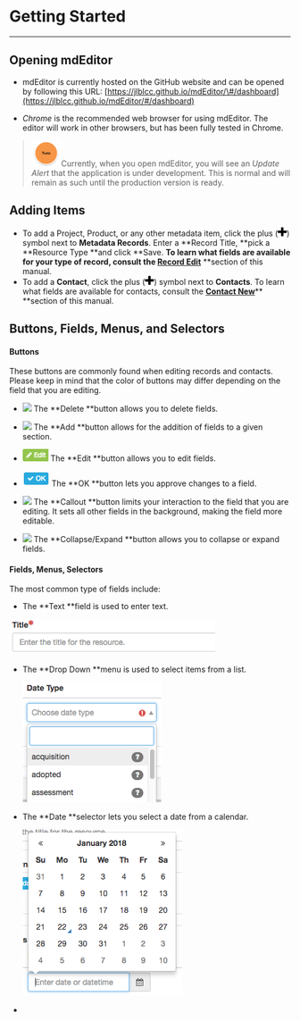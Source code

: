 # Getting Started

---

## Opening mdEditor

* mdEditor is currently hosted on the GitHub website and can be opened by following this URL: [https://jlblcc.github.io/mdEditor/\#/dashboard](https://jlblcc.github.io/mdEditor/#/dashboard)

* _Chrome_ is the recommended web browser for using mdEditor. The editor will work in other browsers, but has been fully tested in Chrome.

> ![](/assets/note_small.png)Currently, when you open mdEditor, you will see an _Update Alert_ that the application is under development. This is normal and will remain as such until the production version is ready.

## Adding Items

* To add a Project, Product, or any other metadata item, click the plus \(![](/assets/symbol_plus_16.png)\) symbol next to **Metadata Records**. Enter a **Record Title, **pick a **Resource Type **and click **Save. **To learn what fields are available for your type of record, consult the [**Record Edit**](/record\edit.md)** **section of this manual.
* To add a **Contact**, click the plus \(![](/assets/symbol_plus_16.png)\) symbol next to **Contacts**. To learn what fields are available for contacts, consult the [**Contact New**](/contact\new.md)** **section of this manual.

## Buttons, Fields, Menus, and Selectors

#### Buttons

These buttons are commonly found when editing records and contacts. Please keep in mind that the color of buttons may differ depending on the field that you are editing.

* ![](blob:https://www.gitbook.com/2b74b9a2-575a-4d4e-82ca-b71d3de77e3c) The **Delete **button allows you to delete fields.
* ![](blob:https://www.gitbook.com/164608fa-233f-466f-a581-3c775e16861b) The **Add **button allows for the addition of fields to a given section.

* ![](/assets/edit_field_button.png) The **Edit **button allows you to edit fields.

* ![](/assets/ok_button.png) The **OK **button lets you approve changes to a field.

* ![](blob:https://www.gitbook.com/e345445b-dab9-48ee-87d2-36c6d9c853e0) The **Callout **button limits your interaction to the field that you are editing. It sets all other fields in the background, making the field more editable.

* ![](blob:https://www.gitbook.com/94af71d2-4e82-4bf8-bb02-b366e24eb455) The **Collapse/Expand **button allows you to collapse or expand fields.

#### Fields, Menus, Selectors

The most common type of fields include:

*   The **Text **field is used to enter text.


  ![](/assets/text_field.png)

* The **Drop Down **menu is used to select items from a list.


  ![](/assets/drop_down_menu.png)

* The **Date **selector lets you select a date from a calendar.


  ![](/assets/date_selector.png)

* 




